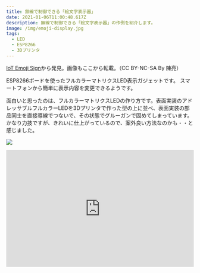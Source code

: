 ```yaml
---
title: 無線で制御できる「絵文字表示器」
date: 2021-01-06T11:00:48.617Z
description: 無線で制御できる「絵文字表示器」の作例を紹介します。
image: /img/emoji-display.jpg
tags:
  - LED
  - ESP8266
  - 3Dプリンタ
---
```

[IoT Emoji Sign](https://www.instructables.com/id/IoT-Emoji-Sign/)から発見。画像もここから転載。（CC BY-NC-SA By 陳亮）

ESP8266ボードを使ったフルカラーマトリクスLED表示ガジェットです。
スマートフォンから簡単に表示内容を変更できるようです。

面白いと思ったのは、フルカラーマトリクスLEDの作り方です。表面実装のアドレッサブルフルカラーLEDを3Dプリンタで作った型の上に並べ、表面実装の部品同士を直接導線でつないで、その状態でグルーガンで固めてしまっています。かなり力技ですが、きれいに仕上がっているので、案外良い方法なのかも・・と感じました。

![](/img/emoji-display-asm.jpg)

<iframe width="100%" height="315" src="https://www.youtube.com/embed/NGtnCpnRKrs" frameborder="0" allow="accelerometer; autoplay; encrypted-media; gyroscope; picture-in-picture" allowfullscreen></iframe>
